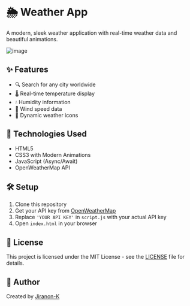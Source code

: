 # 🌦️ Weather App

A modern, sleek weather application with real-time weather data and beautiful animations.

![image](https://github.com/user-attachments/assets/83c599cd-e837-4184-8c71-da3b231834d3)


## ✨ Features

- 🔍 Search for any city worldwide
- 🌡️ Real-time temperature display
- 💧 Humidity information
- 💨 Wind speed data
- 🎨 Dynamic weather icons

## 🚀 Technologies Used

- HTML5
- CSS3 with Modern Animations
- JavaScript (Async/Await)
- OpenWeatherMap API

## 🛠️ Setup

1. Clone this repository
2. Get your API key from [OpenWeatherMap](https://openweathermap.org/)
3. Replace `'YOUR API KEY'` in `script.js` with your actual API key
4. Open `index.html` in your browser


## 📝 License

This project is licensed under the MIT License - see the [LICENSE](LICENSE) file for details.

## 🎨 Author

Created by [Jiranon-K](https://github.com/Jiranon-K)
